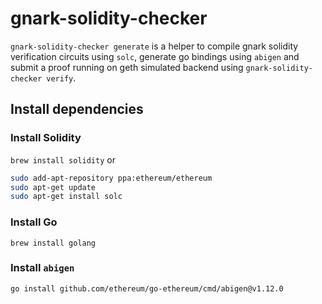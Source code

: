 # gnark-solidity-checker

`gnark-solidity-checker generate` is a helper to compile gnark solidity verification circuits using `solc`,
generate go bindings using `abigen` and submit a proof running on geth simulated backend using `gnark-solidity-checker verify`.

## Install dependencies

### Install Solidity

`brew install solidity`
or

```bash
sudo add-apt-repository ppa:ethereum/ethereum
sudo apt-get update
sudo apt-get install solc
```

### Install Go

`brew install golang`

### Install `abigen`

`go install github.com/ethereum/go-ethereum/cmd/abigen@v1.12.0`
